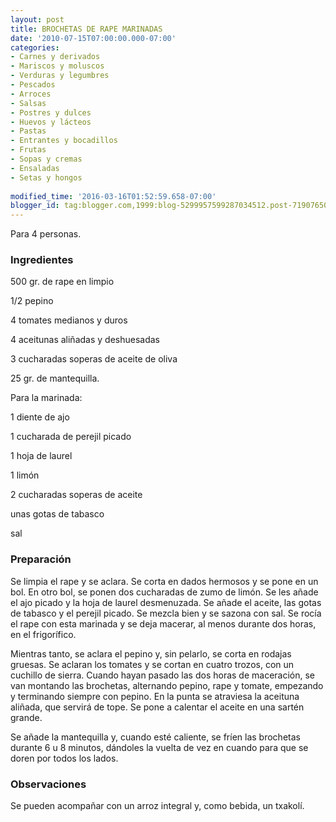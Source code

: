```yaml
---
layout: post
title: BROCHETAS DE RAPE MARINADAS
date: '2010-07-15T07:00:00.000-07:00'
categories:
- Carnes y derivados
- Mariscos y moluscos
- Verduras y legumbres
- Pescados
- Arroces
- Salsas
- Postres y dulces
- Huevos y lácteos
- Pastas
- Entrantes y bocadillos
- Frutas
- Sopas y cremas
- Ensaladas
- Setas y hongos
 
modified_time: '2016-03-16T01:52:59.658-07:00'
blogger_id: tag:blogger.com,1999:blog-5299957599287034512.post-7190765052952572951
---
```


Para 4 personas.

<h3>Ingredientes</h3>

500 gr. de rape en limpio

1/2 pepino

4 tomates medianos y duros

4 aceitunas aliñadas y deshuesadas

3 cucharadas soperas de aceite de oliva

25 gr. de mantequilla.

Para la marinada:

1 diente de ajo

1 cucharada de perejil picado

1 hoja de laurel

1 limón

2 cucharadas soperas de aceite

unas gotas de tabasco

sal

<h3>Preparación</h3>

Se limpia el rape y se aclara. Se corta en dados hermosos y se pone en un bol. En otro bol, se ponen dos cucharadas de zumo de limón. Se les añade el ajo picado y la hoja de laurel desmenuzada. Se añade el aceite, las gotas de tabasco y el perejil picado. Se mezcla bien y se sazona con sal. Se rocía el rape con esta marinada y se deja macerar, al menos durante dos horas, en el frigorífico.

Mientras tanto, se aclara el pepino y, sin pelarlo, se corta en rodajas gruesas. Se aclaran los tomates y se cortan en cuatro trozos, con un cuchillo de sierra. Cuando hayan pasado las dos horas de maceración, se van montando las brochetas, alternando pepino, rape y tomate, empezando y terminando siempre con pepino. En la punta se atraviesa la aceituna aliñada, que servirá de tope. Se pone a calentar el aceite en una sartén grande.

Se añade la mantequilla y, cuando esté caliente, se fríen las brochetas durante 6 u 8 minutos, dándoles la vuelta de vez en cuando para que se doren por todos los lados.

<h3>Observaciones</h3>

Se pueden acompañar con un arroz integral y, como bebida, un txakolí.

